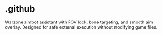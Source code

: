 # .github
Warzone aimbot assistant with FOV lock, bone targeting, and smooth aim overlay. Designed for safe external execution without modifying game files.
